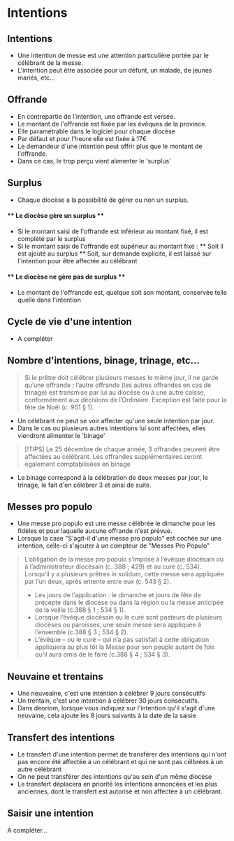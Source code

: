 # Intentions

## Intentions
* Une intention de messe est une attention particulière portée par le célébrant de la messe.
* L'intention peut être associée pour un défunt, un malade, de jeunes mariés, etc...

## Offrande
* En contrepartie de l'intention, une offrande est versée.
* Le montant de l'offrande est fixée par les évêques de la province. 
* Elle paramétrable dans le logiciel pour chaque diocèse
* Par défaut et pour l'heure elle est fixée à 17€
* Le demandeur d'une intention peut offrir plus que le montant de l'offrande.
* Dans ce cas, le trop perçu vient alimenter le 'surplus'

## Surplus
* Chaque diocèse a la possibilité de gérer ou non un surplus.

<!-- tabs:start -->

#### ** Le diocèse gère un surplus **
* Si le montant saisi de l'offrande est inférieur au montant fixé, il est complété par le surplus
* Si le montant saisi de l'offrande est supérieur au montant fixé :
** Soit il est ajouté au surplus
** Soit, sur demande explicite, il est laissé sur l'intention pour être affectée au célébrant

#### ** Le diocèse ne gère pas de surplus  **
* Le montant de l'offrancde est, quelque soit son montant, conservée telle quelle dans l'intention

<!-- tabs:end -->

## Cycle de vie d'une intention
* A compléter

## Nombre d'intentions, binage, trinage, etc...
> Si le prêtre doit célébrer plusieurs messes le même jour, il ne garde qu’une offrande ; l’autre offrande (les
> autres offrandes en cas de trinage) est transmise par lui au diocèse ou à une autre caisse, conformément
> aux décisions de l’Ordinaire. Exception est faite pour la fête de Noël (c. 951 § 1).
* Un célébrant ne peut se voir affecter qu'une seule intention par jour.
* Dans le cas ou plusieurs autres intentions lui sont affectées, elles viendront alimenter le 'binage'
> [!TIPS]
> Le 25 décembre de chaque année, 3 offrandes peuvent être affectées au célébrant. Les offrandes supplémentaires seront également comptabilisées en binage
* Le binage correspond à la célébration de deux messes par jour, le trinage, le fait d'en célébrer 3 et ainsi de suite.

## Messes pro populo
* Une messe pro populo est une messe célébrée le dimanche pour les fidèles et pour laquelle aucune offrande n'est prévue.
* Lorsque la case "S'agit-il d'une messe pro populo" est cochée sur une intention, celle-ci s'ajouter à un compteur de "Messes Pro Populo"
> L’obligation de la messe pro populo s’impose à l’évêque diocésain ou à l’administrateur diocésain (c. 388 ; 429) et au curé (c. 534). Lorsqu’il y a plusieurs prêtres in solidum, cette messe sera appliquée par l’un deux,
après entente entre eux (c. 543 § 2).
> - Les jours de l’application : le dimanche et jours de fête de précepte dans le diocèse ou dans la région ou la messe anticipée de la veille (c.388 § 1 ; 534 § 1).
> - Lorsque l’évêque diocésain ou le curé sont pasteurs de plusieurs diocèses ou paroisses, une seule
messe sera appliquée à l’ensemble (c.388 § 3 ; 534 § 2). 
> - L’évêque – ou le curé – qui n’a pas satisfait à cette obligation appliquera au plus tôt la Messe pour son peuple autant de fois qu’il aura omis de le faire (c.388 § 4 ; 534 § 3).

## Neuvaine et trentains
* Une neuveaine, c'est une intention à célébrer 9 jours consécutifs
* Un trentain, c'est une intention à célébrer 30 jours consécutifs.
* Dans deoriom, lorsque vous indiquez sur l'intention qu'il s'agit d'une neuvaine, cela ajoute les 8 jours suivants à la date de la saisie

## Transfert des intentions
* Le transfert d'une intention permet de transférer des intentions qui n'ont pas encore été affectée à un célébrant et qui ne sont pas célbrées à un autre célébrant
* On ne peut transférer des intentions qu'au sein d'un même diocèse
* Le transfert déplacera en priorité les intentions annoncées et les plus anciennes, dont le transfert est autorisé et non affectée à un célébrant.

## Saisir une intention
A compléter...